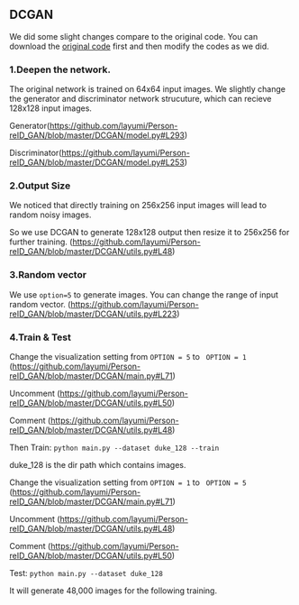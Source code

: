 ## DCGAN

We did some slight changes compare to the original code. You can download the [original code](https://github.com/carpedm20/DCGAN-tensorflow) first and then modify the codes as we did.

### 1.Deepen the network.

The original network is trained on 64x64 input images. We slightly change the generator and discriminator network strucuture, which can recieve 128x128 input images. 

Generator(https://github.com/layumi/Person-reID_GAN/blob/master/DCGAN/model.py#L293)

Discriminator(https://github.com/layumi/Person-reID_GAN/blob/master/DCGAN/model.py#L253)

### 2.Output Size

We noticed that directly training on 256x256 input images will lead to random noisy images.

So we use DCGAN to generate 128x128 output then resize it to 256x256 for further training.
(https://github.com/layumi/Person-reID_GAN/blob/master/DCGAN/utils.py#L48)

### 3.Random vector
We use `option=5` to generate images. You can change the range of input random vector.
(https://github.com/layumi/Person-reID_GAN/blob/master/DCGAN/utils.py#L223)

### 4.Train & Test

Change the visualization setting from `OPTION = 5` to ` OPTION = 1` (https://github.com/layumi/Person-reID_GAN/blob/master/DCGAN/main.py#L71)

Uncomment (https://github.com/layumi/Person-reID_GAN/blob/master/DCGAN/utils.py#L50)

Comment (https://github.com/layumi/Person-reID_GAN/blob/master/DCGAN/utils.py#L48)

Then Train: `python main.py --dataset duke_128 --train`

duke_128 is the dir path which contains images.


Change the visualization setting from `OPTION = 1` to ` OPTION = 5` (https://github.com/layumi/Person-reID_GAN/blob/master/DCGAN/main.py#L71)

Uncomment (https://github.com/layumi/Person-reID_GAN/blob/master/DCGAN/utils.py#L48)

Comment (https://github.com/layumi/Person-reID_GAN/blob/master/DCGAN/utils.py#L50)

Test: `python main.py --dataset duke_128`

It will generate 48,000 images for the following training.
